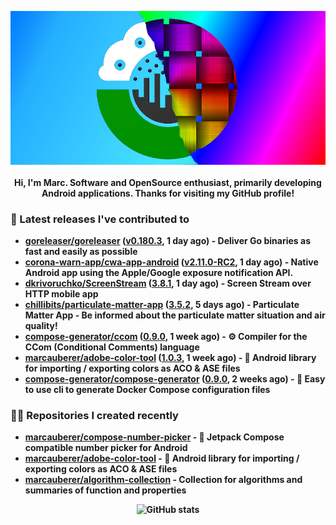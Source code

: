<p align="center">
	<img src="https://raw.githubusercontent.com/marcauberer/marcauberer/master/images/frontpage-image.jpg">
	<br><br>
	<b>Hi, I'm Marc. Software and OpenSource enthusiast, primarily developing Android applications. Thanks for visiting my GitHub profile!
</p>

### 🚀 Latest releases I've contributed to


- [goreleaser/goreleaser](https://github.com/goreleaser/goreleaser) ([v0.180.3](https://github.com/goreleaser/goreleaser/releases/tag/v0.180.3), 1 day ago) - Deliver Go binaries as fast and easily as possible
- [corona-warn-app/cwa-app-android](https://github.com/corona-warn-app/cwa-app-android) ([v2.11.0-RC2](https://github.com/corona-warn-app/cwa-app-android/releases/tag/v2.11.0-RC2), 1 day ago) - Native Android app using the Apple/Google exposure notification API.
- [dkrivoruchko/ScreenStream](https://github.com/dkrivoruchko/ScreenStream) ([3.8.1](https://github.com/dkrivoruchko/ScreenStream/releases/tag/3.8.1), 1 day ago) - Screen Stream over HTTP mobile app
- [chillibits/particulate-matter-app](https://github.com/chillibits/particulate-matter-app) ([3.5.2](https://github.com/chillibits/particulate-matter-app/releases/tag/3.5.2), 5 days ago) - Particulate Matter App - Be informed about the particulate matter situation and air quality!
- [compose-generator/ccom](https://github.com/compose-generator/ccom) ([0.9.0](https://github.com/compose-generator/ccom/releases/tag/0.9.0), 1 week ago) - ⚙️ Compiler for the CCom (Conditional Comments) language
- [marcauberer/adobe-color-tool](https://github.com/marcauberer/adobe-color-tool) ([1.0.3](https://github.com/marcauberer/adobe-color-tool/releases/tag/1.0.3), 1 week ago) - 🎨 Android library for importing / exporting colors as ACO &amp; ASE files
- [compose-generator/compose-generator](https://github.com/compose-generator/compose-generator) ([0.9.0](https://github.com/compose-generator/compose-generator/releases/tag/0.9.0), 2 weeks ago) - 🐳 Easy to use cli to generate Docker Compose configuration files

### 👨‍💻 Repositories I created recently
- [marcauberer/compose-number-picker](https://github.com/marcauberer/compose-number-picker) - 🔢 Jetpack Compose compatible number picker for Android
- [marcauberer/adobe-color-tool](https://github.com/marcauberer/adobe-color-tool) - 🎨 Android library for importing / exporting colors as ACO &amp; ASE files
- [marcauberer/algorithm-collection](https://github.com/marcauberer/algorithm-collection) - Collection for algorithms and summaries of function and properties

<p align="center">
	<img src="https://github-readme-stats.vercel.app/api?username=marcauberer&show_icons=true&theme=dark" alt="GitHub stats">
</p>
